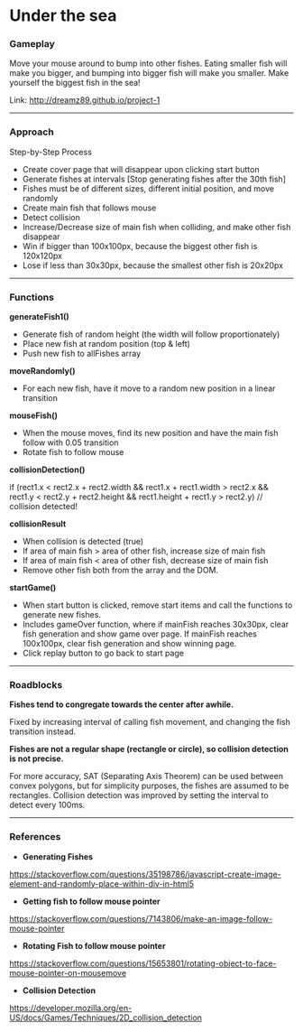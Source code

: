# Under the sea

### Gameplay

Move your mouse around to bump into other fishes.
Eating smaller fish will make you bigger,
and bumping into bigger fish will make you smaller.
Make yourself the biggest fish in the sea!

Link: http://dreamz89.github.io/project-1

---

### Approach

Step-by-Step Process

* Create cover page that will disappear upon clicking start button
* Generate fishes at intervals [Stop generating fishes after the 30th fish]
* Fishes must be of different sizes, different initial position, and move randomly
* Create main fish that follows mouse
* Detect collision
* Increase/Decrease size of main fish when colliding, and make other fish disappear
* Win if bigger than 100x100px, because the biggest other fish is 120x120px
* Lose if less than 30x30px, because the smallest other fish is 20x20px

---

### Functions

**generateFish1()**
* Generate fish of random height (the width will follow proportionately)
* Place new fish at random position (top & left)
* Push new fish to allFishes array

**moveRandomly()**
* For each new fish, have it move to a random new position in a linear transition

**mouseFish()**
* When the mouse moves, find its new position and have the main fish follow with 0.05 transition
* Rotate fish to follow mouse

**collisionDetection()**

if (rect1.x < rect2.x + rect2.width &&
   rect1.x + rect1.width > rect2.x &&
   rect1.y < rect2.y + rect2.height &&
   rect1.height + rect1.y > rect2.y)
    // collision detected!

**collisionResult**

* When collision is detected (true)
* If area of main fish > area of other fish, increase size of main fish
* If area of main fish < area of other fish, decrease size of main fish
* Remove other fish both from the array and the DOM.

**startGame()**

* When start button is clicked, remove start items and call the functions to generate new fishes.
* Includes gameOver function, where if mainFish reaches 30x30px, clear fish generation and show game over page. If mainFish reaches 100x100px, clear fish generation and show winning page.
* Click replay button to go back to start page

---

### Roadblocks

**Fishes tend to congregate towards the center after awhile.**

Fixed by increasing interval of calling fish movement, and changing the fish transition instead.

**Fishes are not a regular shape (rectangle or circle), so collision detection is not precise.**

For more accuracy, SAT (Separating Axis Theorem) can be used between convex polygons,
but for simplicity purposes, the fishes are assumed to be rectangles.
Collision detection was improved by setting the interval to detect every 100ms.

---

### References

* **Generating Fishes**

https://stackoverflow.com/questions/35198786/javascript-create-image-element-and-randomly-place-within-div-in-html5
* **Getting fish to follow mouse pointer**

https://stackoverflow.com/questions/7143806/make-an-image-follow-mouse-pointer
* **Rotating Fish to follow mouse pointer**

https://stackoverflow.com/questions/15653801/rotating-object-to-face-mouse-pointer-on-mousemove
* **Collision Detection**

https://developer.mozilla.org/en-US/docs/Games/Techniques/2D_collision_detection
